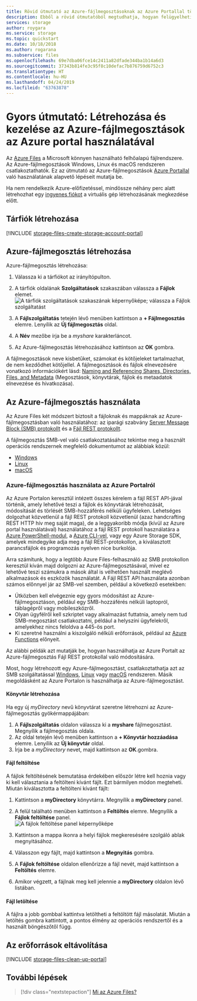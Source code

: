 ```yaml
---
title: Rövid útmutató az Azure-fájlmegosztásoknak az Azure Portallal történő felügyeletéhez
description: Ebből a rövid útmutatóból megtudhatja, hogyan felügyelheti az Azure Files szolgáltatást az Azure Portallal.
services: storage
author: roygara
ms.service: storage
ms.topic: quickstart
ms.date: 10/18/2018
ms.author: rogarana
ms.subservice: files
ms.openlocfilehash: 69e7dba06fce14c2411a82dfade344ba1b14a6d3
ms.sourcegitcommit: 37343b814fe3c95f8c10defac7b876759d6752c3
ms.translationtype: HT
ms.contentlocale: hu-HU
ms.lasthandoff: 04/24/2019
ms.locfileid: "63763878"
---
```

# <a name="quickstart-create-and-manage-azure-file-shares-with-the-azure-portal"></a>Gyors útmutató: Létrehozása és kezelése az Azure-fájlmegosztások az Azure portal használatával 
Az [Azure Files](storage-files-introduction.md) a Microsoft könnyen használható felhőalapú fájlrendszere. Az Azure-fájlmegosztások Windows, Linux és macOS rendszeren csatlakoztathatók. Ez az útmutató az Azure-fájlmegosztások [Azure Portallal](https://portal.azure.com/) való használatának alapvető lépéseit mutatja be.

Ha nem rendelkezik Azure-előfizetéssel, mindössze néhány perc alatt létrehozhat egy [ingyenes fiókot](https://azure.microsoft.com/free/?WT.mc_id=A261C142F) a virtuális gép létrehozásának megkezdése előtt.

## <a name="create-a-storage-account"></a>Tárfiók létrehozása
[!INCLUDE [storage-files-create-storage-account-portal](../../../includes/storage-files-create-storage-account-portal.md)]

## <a name="create-an-azure-file-share"></a>Azure-fájlmegosztás létrehozása
Azure-fájlmegosztás létrehozása:

1. Válassza ki a tárfiókot az irányítópulton.
2. A tárfiók oldalának **Szolgáltatások** szakaszában válassza a **Fájlok** elemet.
    ![A tárfiók szolgáltatások szakaszának képernyőképe; válassza a Fájlok szolgáltatást](media/storage-how-to-use-files-portal/create-file-share-1.png)

3. A **Fájlszolgáltatás** tetején lévő menüben kattintson a **+ Fájlmegosztás** elemre. Lenyílik az **Új fájlmegosztás** oldal.
4. A **Név** mezőbe írja be a *myshare* karakterláncot.
5. Az Azure-fájlmegosztás létrehozásához kattintson az **OK** gombra.

A fájlmegosztások neve kisbetűket, számokat és kötőjeleket tartalmazhat, de nem kezdődhet kötőjellel. A fájlmegosztások és fájlok elnevezésére vonatkozó információkért lásd: [Naming and Referencing Shares, Directories, Files, and Metadata](https://docs.microsoft.com/rest/api/storageservices/Naming-and-Referencing-Shares--Directories--Files--and-Metadata) (Megosztások, könyvtárak, fájlok és metaadatok elnevezése és hivatkozása).

## <a name="use-your-azure-file-share"></a>Az Azure-fájlmegosztás használata
Az Azure Files két módszert biztosít a fájloknak és mappáknak az Azure-fájlmegosztásban való használatához: az iparági szabvány [Server Message Block (SMB) protokollt](https://msdn.microsoft.com/library/windows/desktop/aa365233.aspx) és a [Fájl REST protokollt](https://docs.microsoft.com/rest/api/storageservices/file-service-rest-api). 

A fájlmegosztás SMB-vel való csatlakoztatásához tekintse meg a használt operációs rendszernek megfelelő dokumentumot az alábbiak közül:
- [Windows](storage-how-to-use-files-windows.md)
- [Linux](storage-how-to-use-files-linux.md)
- [macOS](storage-how-to-use-files-mac.md)

### <a name="using-an-azure-file-share-from-the-azure-portal"></a>Azure-fájlmegosztás használata az Azure Portalról
Az Azure Portalon keresztül intézett összes kérelem a fájl REST API-jával történik, amely lehetővé teszi a fájlok és könyvtárak létrehozását, módosítását és törlését SMB-hozzáférés nélküli ügyfeleken. Lehetséges dolgozhat közvetlenül a fájl REST protokoll közvetlenül (azaz handcrafting REST HTTP hív meg saját maga), de a leggyakoribb módja (kívül az Azure portal használatával) használatához a fájl REST protokoll használatára a [Azure PowerShell-modul](storage-how-to-use-files-powershell.md), a [Azure CLI-vel](storage-how-to-use-files-cli.md), vagy egy Azure Storage SDK, amelyek mindegyike adja meg a fájl REST-protokollon, a kiválasztott parancsfájlok és programozás nyelven nice burkolója. 

Arra számítunk, hogy a legtöbb Azure Files-felhasználó az SMB protokollon keresztül kíván majd dolgozni az Azure-fájlmegosztásával, mivel ez lehetővé teszi számukra a mások által is vélhetően használt meglévő alkalmazások és eszközök használatát. A Fájl REST API használata azonban számos előnnyel jár az SMB-vel szemben, például a következő esetekben:

- Útközben kell elvégeznie egy gyors módosítást az Azure-fájlmegosztáson, például egy SMB-hozzáférés nélküli laptopról, táblagépről vagy mobileszközről.
- Olyan ügyfélről kell szkriptet vagy alkalmazást futtatnia, amely nem tud SMB-megosztást csatlakoztatni, például a helyszíni ügyfelekről, amelyekhez nincs feloldva a 445-ös port.
- Ki szeretné használni a kiszolgáló nélküli erőforrások, például az [Azure Functions](../../azure-functions/functions-overview.md) előnyeit. 

Az alábbi példák azt mutatják be, hogyan használhatja az Azure Portalt az Azure-fájlmegosztás Fájl REST protokollal való módosítására. 

Most, hogy létrehozott egy Azure-fájlmegosztást, csatlakoztathatja azt az SMB szolgáltatással [Windows](storage-how-to-use-files-windows.md), [Linux](storage-how-to-use-files-linux.md) vagy [macOS](storage-how-to-use-files-mac.md) rendszeren. Másik megoldásként az Azure Portalon is használhatja az Azure-fájlmegosztást. 

#### <a name="create-a-directory"></a>Könyvtár létrehozása
Ha egy új *myDirectory* nevű könyvtárat szeretne létrehozni az Azure-fájlmegosztás gyökérmappájában:

1. A **Fájlszolgáltatás** oldalon válassza ki a **myshare** fájlmegosztást. Megnyílik a fájlmegosztás oldala.
2. Az oldal tetején lévő menüben kattintson a **+ Könyvtár hozzáadása** elemre. Lenyílik az **Új könyvtár** oldal.
3. Írja be a *myDirectory* nevet, majd kattintson az **OK**.gombra.

#### <a name="upload-a-file"></a>Fájl feltöltése 
A fájlok feltöltésének bemutatása érdekében először létre kell hoznia vagy ki kell választania a feltölteni kívánt fájlt. Ezt bármilyen módon megteheti. Miután kiválasztotta a feltölteni kívánt fájlt:

1. Kattintson a **myDirectory** könyvtárra. Megnyílik a **myDirectory** panel.
2. A felül található menüben kattintson a **Feltöltés** elemre. Megnyílik a **Fájlok feltöltése** panel.  
    ![A fájlok feltöltése panel képernyőképe](media/storage-how-to-use-files-portal/upload-file-1.png)

3. Kattintson a mappa ikonra a helyi fájlok megkeresésére szolgáló ablak megnyitásához. 
4. Válasszon egy fájlt, majd kattintson a **Megnyitás** gombra. 
5. A **Fájlok feltöltése** oldalon ellenőrizze a fájl nevét, majd kattintson a **Feltöltés** elemre.
6. Amikor végzett, a fájlnak meg kell jelennie a **myDirectory** oldalon lévő listában.

#### <a name="download-a-file"></a>Fájl letöltése
A fájlra a jobb gombbal kattintva letöltheti a feltöltött fájl másolatát. Miután a letöltés gombra kattintott, a pontos élmény az operációs rendszertől és a használt böngészőtől függ.

## <a name="clean-up-resources"></a>Az erőforrások eltávolítása
[!INCLUDE [storage-files-clean-up-portal](../../../includes/storage-files-clean-up-portal.md)]

## <a name="next-steps"></a>További lépések

> [!div class="nextstepaction"]
> [Mi az Azure Files?](storage-files-introduction.md)
